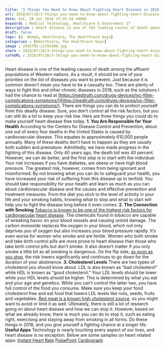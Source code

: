 ```yaml
---
title: '3 Things You Need to Know About Fighting Heart Disease in 2018 and Some Useful Apps'
url: 2018/07/28/3-things-you-need-to-know-about-fighting-heart-disease-in-2018/
date: Sat, 28 Jul 2018 23:35:34 +0000
keywords : Medical Technology, Healthcare & Government IT
description : Heart disease is one of the leading causes of death among the affluent populations of Western nations. As a result, it should be one of your priorities on the list of diseases you want to prevent. Just because it is common doesn’t mean you have to be a casualty too. There are plenty of ways to fight this and other chronic diseases in 2018, such as the solutions I had the chance to read at https://medtruth.com/drugs-devices/ivc-filter-complications-symptoms/. There are things you can do to protect yourself from this deadly disease. Sure, you don’t control all the risk factors, but you can still do a lot to keep your risk low. Here are three things you could do to make yourself heart disease free today
draft: false
tags: [A. Ahmad, Healthcare, The Healthcare Guys]
categories : [Healthcare, The Healthcare Guys]
image : 2045795-1170x500.jpg
share : 2018/07/28/3-things-you-need-to-know-about-fighting-heart-disease-in-2018/
safeURL : 2018/07/28/3-things-you-need-to-know-about-fighting-heart-disease-in-2018/
---
```


Heart disease is one of the leading causes of death among the affluent populations of Western nations. As a result, it should be one of your priorities on the list of diseases you want to prevent. Just because it is common doesn’t mean you have to be a casualty too. There are plenty of ways to fight this and other chronic diseases in 2018, such as the solutions I had the chance to read at [https://medtruth.com/drugs-devices/ivc-filter-complications-symptoms/](https://medtruth.com/drugs-devices/ivc-filter-complications-symptoms/). There are things you can do to protect yourself from this deadly disease. Sure, you don’t control all the risk factors, but you can still do a lot to keep your risk low. Here are three things you could do to make yourself heart disease free today. **1\. You Are Responsible for Your Health** According to the Centers for Disease Control and Prevention, about one out of every four deaths in the United States is caused by cardiovascular disease. This equates to approximately 610,000 people annually. Many of these deaths don’t have to happen as they are usually both sudden and premature. Admittedly, we have made progress in the fighting of this disease. Only 40 years ago, the death toll was 40 percent. However, we can do better, and the first step is to start with the individual. Your risk increases if you have diabetes, are obese or have high blood pressure. The greatest risk, however, comes from being ignorant and misinformed. By not knowing what you can do to safeguard your health, you have increased your risk of suffering from this disease up to tenfold. You should take responsibility for your health and learn as much as you can about cardiovascular disease and the causes and effective prevention and treatment measures. From the diet you stick to the level of activity in your life and your smoking habits, knowing what to stop and what to start will help you to fight the disease long before it even comes. **2\. The Connection with Smoking** [Tobacco is known to be one of the highest risk factors for cardiovascular heart disease](http://www.heart.org/HEARTORG/HealthyLiving/QuitSmoking/QuittingResources/Smoking-Cardiovascular-Disease_UCM_305187_Article.jsp#.W1ooxtJKiUk). The chemicals found in tobacco are capable of wreaking havoc on your blood vessels and causing untold damage. The carbon monoxide replaces the oxygen in your blood, which not only deprives you of oxygen but also increases your blood pressure rapidly. It’s even worse for women who smoke and are fertile. Women who both smoke and take birth control pills are more prone to heart disease than those who take birth control pills but don’t smoke. It also doesn’t matter if you only smoke a little bit as all smoking is dangerous. On the flip side, [as soon as you stop](https://www.urbannaturale.com/5-powerful-ways-to-quit-smoking/), the risk lowers significantly and continues to go down for the duration of your abstinence. **3\. Cholesterol Levels** There are two types of cholesterol you should know about. LDL is also known as “bad cholesterol” while HDL is known as “good cholesterol.” Your LDL levels should be lower while your HDL levels should be higher. This is determined by what you eat and your age and genetics. While you can’t control the latter two, you have full control of the food you consume. Make sure you keep your food cholesterol free and eat food that lowers LDL levels like nuts, seeds, fruits and vegetables. [Red meat is a known high cholesterol source](https://www.pcrm.org/health/health-topics/cholesterol-and-heart-disease), so you might want to avoid or limit it as well. Ultimately, there is still a lot of research going on about heart disease and how we can stop it. However, based on what we already know, there is much you can do to stop it, such as eating right, exercising and staying away from smoking in all forms. Do these things in 2018, and you give yourself a fighting chance at a longer life. **Useful Apps** Technology is nearly touching every aspect of our lives, and heart disease is no exception. Below are some samples on heart related apps: [Instant Heart Rate](https://play.google.com/store/apps/details?id=si.modula.android.instantheartrate&feature=search_result#?t=W251bGwsMSwxLDEsInNpLm1vZHVsYS5hbmRy) [PulsePoint](https://play.google.com/store/apps/details?id=mobi.firedepartment&hl=enSodium%20Tracker%09) [Cardiograph](https://play.google.com/store/apps/details?id=com.macropinch.hydra.android)